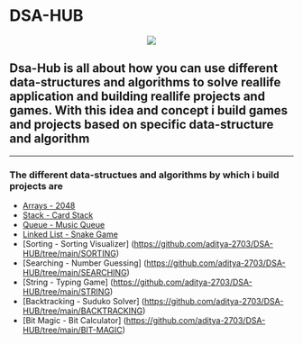 # DSA-HUB

<p align="center">
  <img src="bg.png">
</p>

## Dsa-Hub is all about how you can use different data-structures and algorithms to solve reallife application and building reallife projects and games. With this idea and concept i build games and projects  based on specific data-structure and algorithm



--------

### The different data-structues and algorithms by which i build projects are
* [Arrays - 2048](https://github.com/aditya-2703/DSA-HUB/tree/main/ARRAY%20-%20MATRIX)
* [Stack - Card Stack](https://github.com/aditya-2703/DSA-HUB/tree/main/STACK)
* [Queue - Music Queue](https://github.com/aditya-2703/DSA-HUB/tree/main/QUEUE)
* [Linked List - Snake Game](https://github.com/aditya-2703/DSA-HUB/tree/main/LINKED_LIST)
* [Sorting - Sorting Visualizer] (https://github.com/aditya-2703/DSA-HUB/tree/main/SORTING)
* [Searching - Number Guessing] (https://github.com/aditya-2703/DSA-HUB/tree/main/SEARCHING)
* [String - Typing Game] (https://github.com/aditya-2703/DSA-HUB/tree/main/STRING)
* [Backtracking - Suduko Solver] (https://github.com/aditya-2703/DSA-HUB/tree/main/BACKTRACKING)
* [Bit Magic - Bit Calculator] (https://github.com/aditya-2703/DSA-HUB/tree/main/BIT-MAGIC)
